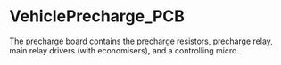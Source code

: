 # VehiclePrecharge_PCB
The precharge board contains the precharge resistors, precharge relay, main relay drivers (with economisers), and a controlling micro.
